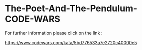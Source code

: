 # The-Poet-And-The-Pendulum-CODE-WARS
For further information please click on the link :
 
https://www.codewars.com/kata/5bd776533a7e2720c40000e5
